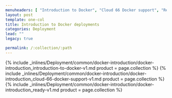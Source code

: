 ```yaml
---
menuheaders: [ "Introduction to Docker", "Cloud 66 Docker support", "Ready?" ]
layout: post
template: one-col
title: Introduction to Docker deployments
categories: Deployment
lead: ""
legacy: true

permalink: /:collection/:path
---
```






<a href="#introduction-to-docker"></a>{% include _inlines/Deployment/common/docker-introduction/docker-introduction_introduction-to-docker-v1.md  product = page.collection %}
<a href="#cloud-66-docker-support"></a>{% include _inlines/Deployment/common/docker-introduction/docker-introduction_cloud-66-docker-support-v1.md  product = page.collection %}
<a href="#ready"></a>{% include _inlines/Deployment/common/docker-introduction/docker-introduction_ready-v1.md  product = page.collection %}